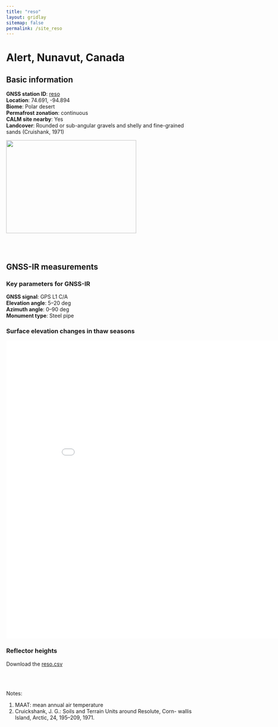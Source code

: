 ```yaml
---
title: "reso"
layout: gridlay
sitemap: false
permalink: /site_reso
---
```


# Alert, Nunavut, Canada

## Basic information

<div markdown="0" id="information" class="col-sm-12">
    <!--
    <div markdown="0" id="geolocation" class="col-sm-6">
        <iframe width="350px" height="350px" frameborder="0" src="{{ site.url }}{{ site.baseurl }}/maps/reso.html"></iframe>  
    </div>
    -->
    <p>
        <b>GNSS station ID</b>:         <a href="https://webapp.geod.nrcan.gc.ca/geod/data-donnees/station/report-rapport.php?id=M009002">reso</a><br/>            
        <b>Location</b>:                74.691, -94.894<br/>
        <b>Biome</b>:                   Polar desert<br/>
        <b>Permafrost zonation</b>:     continuous<br/>
        <b>CALM site nearby</b>:        Yes<br/>
        <b>Landcover</b>:               Rounded or sub-angular gravels and shelly and fine-grained sands (Cruishank, 1971)
    </p>
    <p>
        <img src="{{ site.url }}{{ site.baseurl }}/photos/reso.jpg" width="350px" height="250px" border="0">
    </p>
</div>

<br/>
<br/>


## GNSS-IR measurements  

### Key parameters for GNSS-IR
**GNSS signal**:            GPS L1 C/A <br/>
**Elevation angle**:        5–20 deg <br/>
**Azimuth angle**:          0–90 deg <br/>
**Monument type**:          Steel pipe

### Surface elevation changes in thaw seasons
<iframe width="900" height="800" frameborder="0" scrolling="no" src="{{ site.url }}{{ site.baseurl }}/gnssir/reso_plot.html"></iframe>

### Reflector heights  
Download the [reso.csv](../gnssir/reso.csv) 

<br/>
<br/>

Notes:
1. MAAT: mean annual air temperature
2. Cruickshank, J. G.: Soils and Terrain Units around Resolute, Corn- wallis Island, Arctic, 24, 195–209, 1971.




